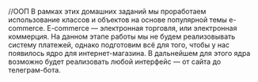 //ООП
В рамках этих домашних заданий мы проработаем использование классов и объектов на основе популярной темы e-commerce.
E-commerce — электронная торговля, или электронная коммерция. 
На данном этапе работы мы не будем реализовывать систему платежей, однако подготовим всё для того, чтобы у нас появилось ядро для интернет-магазина. 
В дальнейшем для этого ядра возможно будет реализовать любой интерфейс — от сайта до телеграм-бота.
